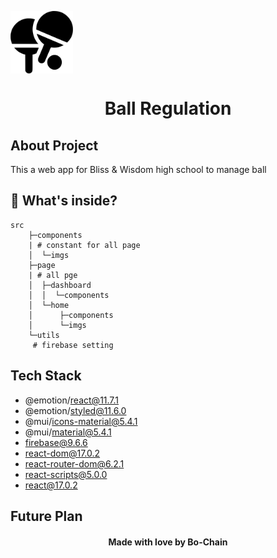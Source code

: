 <img align="center" width="100" height="100" src = "src/components/imgs/table-tennis.svg"></img>
<h1 align="center">Ball Regulation</h1>

## About Project
This a web app for Bliss & Wisdom high school to manage ball 
## 🧐 What's inside?
```
src
    ├─components
    | # constant for all page 
    │  └─imgs
    ├─page
    | # all pge 
    │  ├─dashboard
    │  │  └─components
    │  └─home
    │      ├─components
    │      └─imgs
    └─utils
     # firebase setting
```

## Tech Stack
* @emotion/react@11.7.1
* @emotion/styled@11.6.0
* @mui/icons-material@5.4.1
* @mui/material@5.4.1
* firebase@9.6.6
* react-dom@17.0.2
* react-router-dom@6.2.1
* react-scripts@5.0.0
* react@17.0.2

## Future Plan

<h4 align="center">Made with love by Bo-Chain</h4>